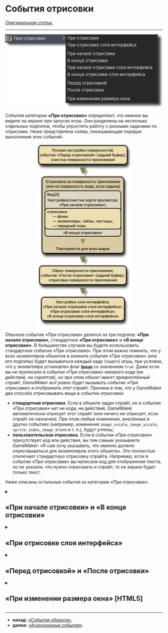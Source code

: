 # События отрисовки

[*Оригинальная статья.*](https://manual.gamemaker.io/beta/en/index.htm#t=The_Asset_Editors%2FObject_Properties%2FDraw_Events.htm)

---

<p align="center">
    <img src="https://github.com/RushanM/GameMaker-Alt-Russian-Language/blob/main/Ассеты/Документация. События отрисовки. 1.png?raw=true">
</p>

События категории **«При отрисовке»** определяют, что именно вы видите на экране при запуске игры. Они разделены на несколько отдельных подтипов, чтобы упростить работу с разными задачами по отрисовке. Ниже представлена схема, показывающая порядок выполнения этих событий:

<p align="center">
    <img src="https://github.com/RushanM/GameMaker-Alt-Russian-Language/blob/main/Ассеты/Документация. События отрисовки. 2.png?raw=true">
</p>

Обычное событие «При отрисовке» делится на три подтипа: **«При начале отрисовки»**, стандартное **«При отрисовке»** и **«В конце отрисовки»**. В большинстве случаев вы будете использовать стандартное событие «При отрисовке». При этом важно помнить, что у всех экземпляров объектов в комнате событие «При отрисовке» (или его подтипы) будет вызываться каждый кадр («шаг») игры, при условии, что у экземпляра установлен флаг [**`Видим`**](https://manual.gamemaker.io/beta/en/GameMaker_Language/GML_Reference/Asset_Management/Instances/Instance_Variables/visible.htm) со значением `true`. Даже если вы не прописали в событии «При отрисовке» никакого кода (ни действий, ни скриптов), *но при этом объект имеет прикреплённый спрайт, GameMaker всё равно будет вызывать событие «При отрисовке» и отображать этот спрайт*. Причина в том, что у GameMaker два способа отрисовывать вещи в событии отрисовки:

* **стандартная отрисовка**. Если в объекте задан спрайт, но в событии «При отрисовке» нет ни кода, ни действий, GameMaker автоматически отрисует этот спрайт (или ничего не отрисует, если спрайт не назначен). При этом любые изменения, внесённые в других событиях (например, изменения `image_xscale`, `image_yscale`, `sprite_index`, `image_blend` и т. п.), будут учтены;
* **пользовательская отрисовка**. Если в событии «При отрисовке» присутствует код или действия, вы тем самым указываете GameMaker: «Я сам хочу указывать, что именно должно отрисовываться для экземпляров этого объекта». Это полностью отключает стандартную отрисовку спрайта. Например, если в событии «При отрисовке» вы написали код для отображения текста, но не указали, что нужно отрисовать и спрайт, то на экране будет только текст.

Ниже описаны остальные события из категории «При отрисовке».

<details>
<summary><h2>«При начале отрисовки» и «В конце отрисовки»</h2></summary>

Помимо стандартного события «При отрисовке», существуют также **«При начале отрисовки»** и **«В конце отрисовки»**. Они работают так же, как и обычное событие «При отрисовке» (то есть будут выполняться каждый кадр игры на всех портах просмотра), но при этом они не отрисовывают ничего по умолчанию (не имеют «стандартной отрисовки»), если вы не добавили их явно в объект, а также они всегда будут выполняться **до** или **после** стандартного «При отрисовке». Так что в ходе каждого кадра игры порядок всегда будет оставаться такой: «При начале отрисовки» → «При отрисовке» → «В конце отрисовки» (для всех экземпляров).

Таким образом, вы можете, к примеру, в событии «При начале отрисовки» одного экземпляра установить какие-то параметры отрисовки, и будьте уверены, что все экземпляры со стандартным «При отрисовке» или «В конце отрисовки» отрисуют свои объекты с учётом уже установленных параметров. Аналогично, событие «В конце отрисовки» позволит вам отрисовать что-то поверх всего, что уже было выведено в «При отрисовке».

### Важные замечания по работе с отрисовкой

* событие «При отрисовке» — одно из самых «тяжёлых» с точки зрения вычислительной нагрузки. Поэтому нежелательно выполнять в нём сложные расчёты. Лучше оставить его только для отрисовки, а логику или большие объёмы кода выносить в другие события («Каждый кадр», отложки и т. д.);
* если параметр «Видим» объекта выключен, **все события отрисовки** (кроме **«При изменении размера окна»**) **для экземпляров этого объекта пропускаются**. То есть код в «При отрисовке», «При начале отрисовки», «В конце отрисовки» и т. п. не будет выполняться;
* то, что вы рисуете, никак не влияет на систему столкновений (традиционную или физическую). Столкновения определяются свойствами объекта и его спрайтом (или маской).

</details>

<details>
<summary><h2>«При отрисовке слоя интерфейса»</h2></summary>

Событие «При отрисовке слоя интерфейса» (и его подтипы «При начале отрисовке слоя интерфейса» и «В конце отрисовки слоя интерфейса») также относятся к категории «При отрисовке», но предназначены для отрисовки элементов *интерфейса*, не зависящих от позиции или масштаба камеры. Это значит, что вы можете отрисовывать элементы *пользовательского интерфейса* независимо от координат объекта в комнате или от текущих параметров вида камеры.

При отрисовке в этих событиях координаты всегда начинаются с (0,0) в левом верхнем углу **поверхности приложения** (или окна), а масштаб по умолчанию 1:1 соответствует размеру поверхности приложения. Глубина между экземплярами сохраняется так же, как и в обычных событиях «При отрисовке»:

1. Сначала выполняется **«При начале отрисовки слоя интерфейса»** для всех экземпляров.
2. Затем **«При отрисовке слоя интерфейса»**.
3. И в конце **«В конце отрисовки слоя интерфейса»**.

Таким образом, вы можете быть уверены, что объекты, рисующиеся в **«При начале отрисовки слоя интерфейса»**, будут отображены **под** тем, что нарисовано в **«При отрисовке слоя интерфейса»** и **«В конце отрисовки слоя интерфейса»**.

Если у вас нет обычного события «При отрисовке», но есть событие «При отрисовке слоя интерфейса», GameMaker по умолчанию всё равно будет отображать спрайт экземпляра (если он назначен).

По отношению к остальным событиям отрисовки события «При отрисовке слоя интерфейса» всегда отрисовываются **поверх** того, что было выведено в обычных событиях «При отрисовке». Если у экземпляра есть событие «При отрисовке слоя интерфейса», а у другого экземпляра (на более «высоком» слое) есть только стандартное «При отрисовке», элемент интерфейса первого экземпляра всё равно будет отрисован поверх второго.

> **Примечание:** по умолчанию в «При отрисовке слоя интерфейса» координаты соответствуют размеру поверхности приложения, который обычно равен размеру комнаты или вида. Если в [**настройках игры**](https://manual.gamemaker.io/beta/en/Settings/Game_Options.htm) включена **коррекция соотношения сторон**, на некоторых экранах могут появляться чёрные полосы, и по умолчанию интерфейс не рисуется поверх них. Это можно отключить с помощью функции [**`display_set_gui_maximise`**](https://manual.gamemaker.io/beta/en/GameMaker_Language/GML_Reference/Cameras_And_Display/display_set_gui_maximise.htm), а также можно задать фиксированный размер интерфейса через [**`display_set_gui_size`**](https://manual.gamemaker.io/beta/en/GameMaker_Language/GML_Reference/Cameras_And_Display/display_set_gui_size.htm), чтобы он автоматически масштабировался под нужные размеры.

</details>

<details>
<summary><h2>«Перед отрисовкой» и «После отрисовки»</h2></summary>

События **«Перед отрисовкой»** и **«После отрисовки»** тоже относятся к категории «При отрисовке,» но **отрисовывают напрямую в буфер дисплея**, соответствующий суммарному пространству экрана для всех в данный момент видимых портов просмотра или размеру окна, если используется лишь один порт просмотра или вообще не используется.

<p align="center">
    <img src="https://github.com/RushanM/GameMaker-Alt-Russian-Language/blob/main/Ассеты/Документация. События отрисовки. 3.png?raw=true">
</p>

Так что, если вы используете события **«Перед отрисовкой»** и **«После отрисовки»**, вы производите отрисовку на полноэкранную цель рендеринга (буфер дисплея), который будет того же размера, что и окно, и будет попытаться вместить все имеющиеся на ней порты просмотра. Если порты просмотра не включены, она просто подстроится под размер окна.

Событие «Перед отрисовкой» вызывается **до** всех остальных событий отрисовки. Здесь вы можете задавать параметры отрисовки или выводить что-то без учёта портов просмотра или слоя интерфейса (размер интерфейса может совпадать с буфером дисплея, а может и отличаться, поскольку его разрешение можно установить в коде).

Важно отметить, что «Перед отрисовкой» происходит до очистки буфера дисплея при стандартной отрисовкой. Это значит, что если в [**редакторе комнаты**](https://manual.gamemaker.io/beta/en/The_Asset_Editors/Rooms.htm) не отключена очистка видов, всё, что вы пропишите для отрисовки в «Перед отрисовкой», будет стёрто при первой отрисовке порта просмотра. Если вы хотите, чтобы через порты просмотра был виден фон, или вовсе не используете порты просмотра, необходимо также задать фону альфа-значение 0 в [**редакторе комнаты**](https://manual.gamemaker.io/beta/en/The_Asset_Editors/Rooms.htm).

> **Примечание:** если вы отключите очистку экрана, то в буфере могут оставаться артефакты с предыдущих кадров. Их можно убрать вручную с помощью [**`draw_clear_alpha`**](https://manual.gamemaker.io/beta/en/GameMaker_Language/GML_Reference/Drawing/Colour_And_Alpha/draw_clear_alpha.htm).

* «После отрисовки» вызывается *после* всех стандартных событий отрисовки, но *до* событий «При отрисовке слоя интерфейса». Это удобно, если вы хотите применить пост-обработку или какие-то эффекты ко всей отрисованной сцене, не затрагивая элементы интерфейса.

</details>

<details>
<summary><h2>«При изменении размера окна» [HTML5]</h2></summary>

Это событие относится к категории «При отрисовке», но само не предназначено для отрисовки. Оно используется только в проектах на HTML5, чтобы реагировать на изменение размеров холста. При срабатывании события вы можете прописать код, который будет изменять размеры вида или пересчитывать позиции элементов интерфейса при изменении размера окна браузера.

> **Примечание:** в этом событии **нельзя** выполнять отрисовку! Его цель — только отследить факт изменения размеров холста. Вся отрисовка по-прежнему должна находиться в других событиях отрисовки.

</details>

---

* **назад:** [«События объекта»](https://manual.gamemaker.io/beta/en/The_Asset_Editors/Object_Properties/Object_Events.htm),
* **далее:** [«Асинхронные события»](https://manual.gamemaker.io/beta/en/The_Asset_Editors/Object_Properties/Async_Events.htm).
